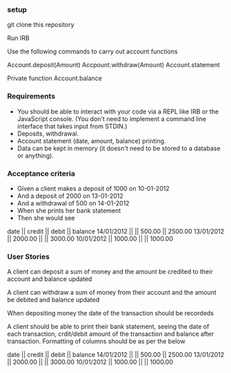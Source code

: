 ### setup

git clone this repository


Run IRB


Use the following commands to carry out account functions

Account.deposit(Amount)
Accpount.withdraw(Amount)
Account.statement

Private function
  Account.balance


### Requirements
- You should be able to interact with your code via a REPL like IRB or the JavaScript console. (You don't need to implement a command line interface that takes input from STDIN.)
- Deposits, withdrawal.
- Account statement (date, amount, balance) printing.
- Data can be kept in memory (it doesn't need to be stored to a database or anything).

### Acceptance criteria
- Given a client makes a deposit of 1000 on 10-01-2012
- And a deposit of 2000 on 13-01-2012
- And a withdrawal of 500 on 14-01-2012
- When she prints her bank statement
- Then she would see

date || credit || debit || balance
14/01/2012 || || 500.00 || 2500.00
13/01/2012 || 2000.00 || || 3000.00
10/01/2012 || 1000.00 || || 1000.00

### User Stories

A client can deposit a sum of money and the amount be credited to their account and balance updated

A client can withdraw a sum of money from their account and the amount be debited and balance updated

When depositing money the date of the transaction should be recordeds

A client should be able to print their bank statement, seeing the date of each transaction,
crdit/debit amount of the transaction and balance after transaction. Formatting of columns should be as
per the below

date || credit || debit || balance
14/01/2012 || || 500.00 || 2500.00
13/01/2012 || 2000.00 || || 3000.00
10/01/2012 || 1000.00 || || 1000.00
